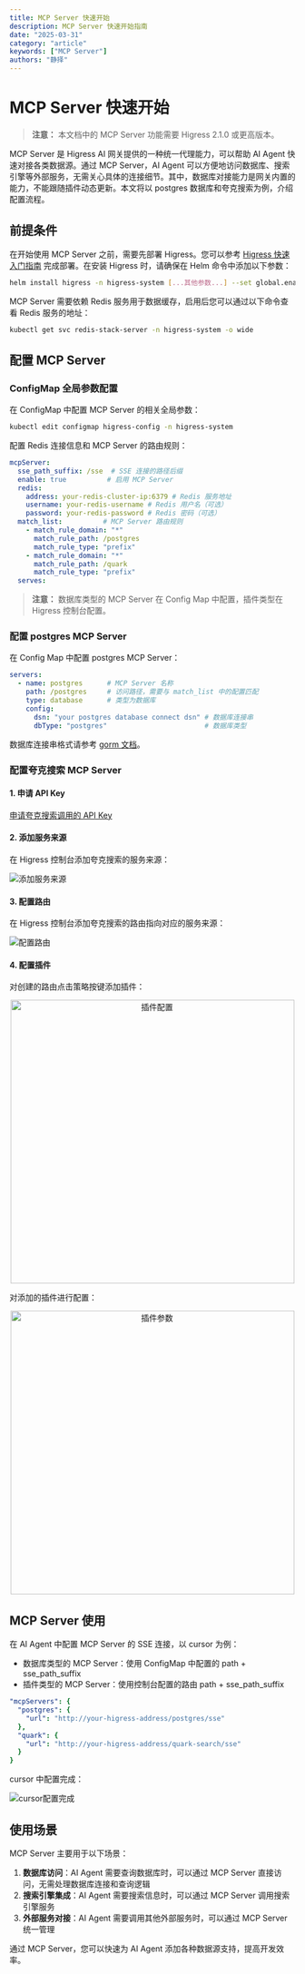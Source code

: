 ```yaml
---
title: MCP Server 快速开始
description: MCP Server 快速开始指南
date: "2025-03-31"
category: "article"
keywords: ["MCP Server"]
authors: "静择"
---
```


# MCP Server 快速开始

> **注意：** 本文档中的 MCP Server 功能需要 Higress 2.1.0 或更高版本。

MCP Server 是 Higress AI 网关提供的一种统一代理能力，可以帮助 AI Agent 快速对接各类数据源。通过 MCP Server，AI Agent 可以方便地访问数据库、搜索引擎等外部服务，无需关心具体的连接细节。其中，数据库对接能力是网关内置的能力，不能跟随插件动态更新。本文将以 postgres 数据库和夸克搜索为例，介绍配置流程。

## 前提条件

在开始使用 MCP Server 之前，需要先部署 Higress。您可以参考 [Higress 快速入门指南](https://higress.cn/docs/latest/user/quickstart) 完成部署。在安装 Higress 时，请确保在 Helm 命令中添加以下参数：

```bash
helm install higress -n higress-system [...其他参数...] --set global.enableRedis=true
```

MCP Server 需要依赖 Redis 服务用于数据缓存，启用后您可以通过以下命令查看 Redis 服务的地址：

```bash
kubectl get svc redis-stack-server -n higress-system -o wide
```

## 配置 MCP Server

### ConfigMap 全局参数配置

在 ConfigMap 中配置 MCP Server 的相关全局参数：

```bash
kubectl edit configmap higress-config -n higress-system
```

配置 Redis 连接信息和 MCP Server 的路由规则：

```yaml
mcpServer:
  sse_path_suffix: /sse  # SSE 连接的路径后缀
  enable: true          # 启用 MCP Server
  redis:
    address: your-redis-cluster-ip:6379 # Redis 服务地址
    username: your-redis-username # Redis 用户名（可选）
    password: your-redis-password # Redis 密码（可选）
  match_list:          # MCP Server 路由规则
    - match_rule_domain: "*"
      match_rule_path: /postgres
      match_rule_type: "prefix"
    - match_rule_domain: "*"
      match_rule_path: /quark
      match_rule_type: "prefix"
  serves: 
```

> **注意：** 数据库类型的 MCP Server 在 Config Map 中配置，插件类型在 Higress 控制台配置。

### 配置 postgres MCP Server

在 Config Map 中配置 postgres MCP Server：

```yaml
servers:
  - name: postgres      # MCP Server 名称
    path: /postgres     # 访问路径，需要与 match_list 中的配置匹配
    type: database      # 类型为数据库
    config:
      dsn: "your postgres database connect dsn" # 数据库连接串
      dbType: "postgres"                        # 数据库类型
```

数据库连接串格式请参考 [gorm 文档](https://gorm.io/docs/connecting_to_the_database.html)。

### 配置夸克搜索 MCP Server

#### 1. 申请 API Key

[申请夸克搜索调用的 API Key](https://help.aliyun.com/document_detail/2872258.html?spm=a2c4g.11186623.0.0.632e3350xkb4hu)

#### 2. 添加服务来源

在 Higress 控制台添加夸克搜索的服务来源：

![添加服务来源](https://gw.alicdn.com/imgextra/i3/O1CN018CbgsB1o7Zs7LNCO7_!!6000000005178-0-tps-2434-146.jpg)

#### 3. 配置路由

在 Higress 控制台添加夸克搜索的路由指向对应的服务来源：

![配置路由](https://gw.alicdn.com/imgextra/i1/O1CN01Yx0SDr1YLHsTz23OD_!!6000000003042-0-tps-2522-738.jpg)

#### 4. 配置插件

对创建的路由点击策略按键添加插件：

<div align="center">
<img src="https://gw.alicdn.com/imgextra/i4/O1CN01vrUE1z1fClp4Lr0dv_!!6000000003971-0-tps-1286-1072.jpg" width="500" alt="插件配置" />
</div>

对添加的插件进行配置：

<div align="center">
<img src="https://gw.alicdn.com/imgextra/i1/O1CN01RkKZa01gZxUVFVm1l_!!6000000004157-0-tps-1302-692.jpg" width="500" alt="插件参数"/>
</div>

## MCP Server 使用

在 AI Agent 中配置 MCP Server 的 SSE 连接，以 cursor 为例：

* 数据库类型的 MCP Server：使用 ConfigMap 中配置的 path + sse_path_suffix
* 插件类型的 MCP Server：使用控制台配置的路由 path + sse_path_suffix

```yaml
"mcpServers": {
  "postgres": {
    "url": "http://your-higress-address/postgres/sse"
  },
  "quark": {
    "url": "http://your-higress-address/quark-search/sse"
  }
}
```

cursor 中配置完成：

![cursor配置完成](https://gw.alicdn.com/imgextra/i3/O1CN01WS1eN01xovuMAlRQh_!!6000000006491-0-tps-1918-622.jpg)

## 使用场景

MCP Server 主要用于以下场景：

1. **数据库访问**：AI Agent 需要查询数据库时，可以通过 MCP Server 直接访问，无需处理数据库连接和查询逻辑
2. **搜索引擎集成**：AI Agent 需要搜索信息时，可以通过 MCP Server 调用搜索引擎服务
3. **外部服务对接**：AI Agent 需要调用其他外部服务时，可以通过 MCP Server 统一管理

通过 MCP Server，您可以快速为 AI Agent 添加各种数据源支持，提高开发效率。